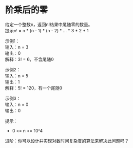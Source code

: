 <h1>阶乘后的零</h1>

给定一个整数n，返回n!结果中尾随零的数量。</br>
提示n! = n * (n - 1) * (n - 2) * ... * 3 * 2 * 1</br>

示例1：</br>
输入：n = 3</br>
输出：0</br>
解释：3! = 6，不含尾随0</br>

示例2：</br>
输入：n = 5</br>
输出：1</br>
解释：5! = 120，有一个尾随0</br>

示例3：</br>
输入：n = 0</br>
输出：0</br>

提示：
- 0 <= n <= 10^4

进阶：你可以设计并实现对数时间复杂度的算法来解决此问题吗？</br>